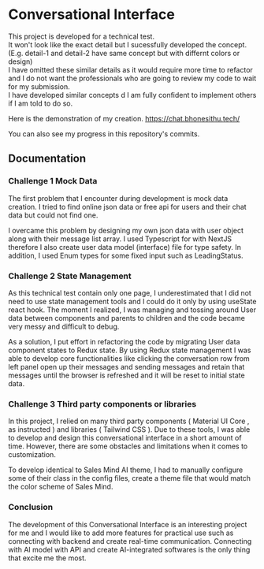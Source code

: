 # Conversational Interface

This project is developed for a technical test.  
It won't look like the exact detail but I sucessfully developed the concept.  
(E.g. detail-1 and detail-2 have same concept but with differnt colors or design)  
I have omitted these similar details as it would require more time to refactor and I do not want the professionals who are going to review my code to wait for my submission.  
I have developed similar concepts d I am fully confident to implement others if I am told to do so.  

Here is the demonstration of my creation.
https://chat.bhonesithu.tech/

You can also see my progress in this repository's commits.

## Documentation

### Challenge 1 Mock Data  
The first problem that I encounter during development is mock data creation. I tried to find online json data or free api for users and their chat data but could not find one.   
  
I overcame this problem by designing my own json data with user object along with their message list array. I used Typescript for with NextJS therefore I also create user data model (interface) file for type safety. In addition, I used Enum types for some fixed input such as LeadingStatus. 
	
	

### Challenge 2 State Management  

   As this technical test contain only one page, I underestimated that I did not need to use state management tools and I could do it only by using useState react hook. The moment I realized, I was managing and tossing around User data between components and parents to children and the code became very messy and difficult to debug.  
  
   As a solution, I put effort in refactoring the code by migrating User data component states to Redux state. By using Redux state management I was able to develop core functionalities like clicking the conversation row from left panel open up their messages and sending messages and retain that messages until the browser is refreshed and it will be reset to initial state data.

### Challenge 3 Third party components or libraries  

   In this project, I relied on many third party components ( Material UI Core , as instructed ) and libraries ( Tailwind CSS ). Due to these tools, I was able to develop and design this conversational interface in a short amount of time. However, there are some obstacles and limitations when it comes to customization.  
  
   To develop identical to Sales Mind AI theme, I had to manually configure some of their class in the config files, create a theme file that would match the color scheme of Sales Mind. 

### Conclusion  
  The development of this Conversational Interface is an interesting project for me and I would like to add more features for practical use such as connecting with backend and create real-time communication. Connecting with AI model with API and create AI-integrated softwares is the only thing that excite me the most. 

